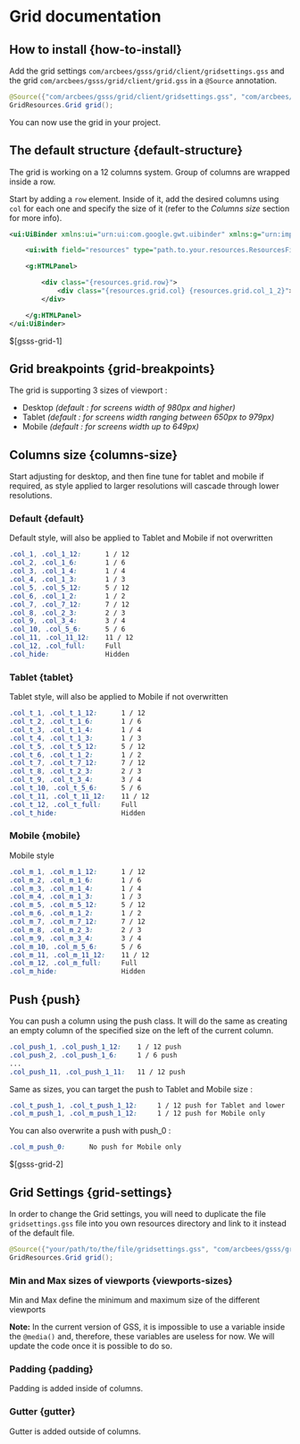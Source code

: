 # Grid documentation

## How to install {how-to-install}

Add the grid settings `com/arcbees/gsss/grid/client/gridsettings.gss` and the grid `com/arcbees/gsss/grid/client/grid.gss` in a `@Source` annotation.

```java
@Source({"com/arcbees/gsss/grid/client/gridsettings.gss", "com/arcbees/gsss/grid/client/grid.gss"})
GridResources.Grid grid();
```

You can now use the grid in your project.

## The default structure {default-structure}

The grid is working on a 12 columns system. Group of columns are wrapped inside a row.

Start by adding a `row` element. Inside of it, add the desired columns using `col` for each one and specify the size of it (refer to the *Columns size* section for more info).

```xml
<ui:UiBinder xmlns:ui="urn:ui:com.google.gwt.uibinder" xmlns:g="urn:import:com.google.gwt.user.client.ui">

    <ui:with field="resources" type="path.to.your.resources.ResourcesFile"/>

    <g:HTMLPanel>

        <div class="{resources.grid.row}">
            <div class="{resources.grid.col} {resources.grid.col_1_2}">
        </div>

    </g:HTMLPanel>
</ui:UiBinder>
```

$[gsss-grid-1]

## Grid breakpoints {grid-breakpoints}

The grid is supporting 3 sizes of viewport :

*   Desktop _(default : for screens width of 980px and higher)_
*   Tablet _(default : for screens width ranging between 650px to 979px)_
*   Mobile _(default : for screens width up to 649px)_

## Columns size {columns-size}

Start adjusting for desktop, and then fine tune for tablet and mobile if required, as style applied to larger resolutions will cascade through lower resolutions.

### Default {default}

Default style, will also be applied to Tablet and Mobile if not overwritten

```css
.col_1, .col_1_12:      1 / 12
.col_2, .col_1_6:       1 / 6
.col_3, .col_1_4:       1 / 4
.col_4, .col_1_3:       1 / 3
.col_5, .col_5_12:      5 / 12
.col_6, .col_1_2:       1 / 2
.col_7, .col_7_12:      7 / 12
.col_8, .col_2_3:       2 / 3
.col_9, .col_3_4:       3 / 4
.col_10, .col_5_6:      5 / 6
.col_11, .col_11_12:    11 / 12
.col_12, .col_full:     Full
.col_hide:              Hidden
```

### Tablet {tablet}

Tablet style, will also be applied to Mobile if not overwritten

```css
.col_t_1, .col_t_1_12:      1 / 12
.col_t_2, .col_t_1_6:       1 / 6
.col_t_3, .col_t_1_4:       1 / 4
.col_t_4, .col_t_1_3:       1 / 3
.col_t_5, .col_t_5_12:      5 / 12
.col_t_6, .col_t_1_2:       1 / 2
.col_t_7, .col_t_7_12:      7 / 12
.col_t_8, .col_t_2_3:       2 / 3
.col_t_9, .col_t_3_4:       3 / 4
.col_t_10, .col_t_5_6:      5 / 6
.col_t_11, .col_t_11_12:    11 / 12
.col_t_12, .col_t_full:     Full
.col_t_hide:                Hidden
```

### Mobile {mobile}

Mobile style

```css
.col_m_1, .col_m_1_12:      1 / 12
.col_m_2, .col_m_1_6:       1 / 6
.col_m_3, .col_m_1_4:       1 / 4
.col_m_4, .col_m_1_3:       1 / 3
.col_m_5, .col_m_5_12:      5 / 12
.col_m_6, .col_m_1_2:       1 / 2
.col_m_7, .col_m_7_12:      7 / 12
.col_m_8, .col_m_2_3:       2 / 3
.col_m_9, .col_m_3_4:       3 / 4
.col_m_10, .col_m_5_6:      5 / 6
.col_m_11, .col_m_11_12:    11 / 12
.col_m_12, .col_m_full:     Full
.col_m_hide:                Hidden
```

## Push {push}

You can push a column using the push class. It will do the same as creating an empty column of the specified size on the left of the current column.

```css
.col_push_1, .col_push_1_12:    1 / 12 push
.col_push_2, .col_push_1_6:     1 / 6 push
...
.col_push_11, .col_push_1_11:   11 / 12 push
```

Same as sizes, you can target the push to Tablet and Mobile size :

```css
.col_t_push_1, .col_t_push_1_12:     1 / 12 push for Tablet and lower
.col_m_push_1, .col_m_push_1_12:     1 / 12 push for Mobile only
```

You can also overwrite a push with push_0 :

```css
.col_m_push_0:      No push for Mobile only
```

$[gsss-grid-2]

## Grid Settings {grid-settings}

In order to change the Grid settings, you will need to duplicate the file `gridsettings.gss` file into you own resources directory and link to it instead of the default file.

```java
@Source({"your/path/to/the/file/gridsettings.gss", "com/arcbees/gsss/grid/client/grid.gss"})
GridResources.Grid grid();
```

### Min and Max sizes of viewports {viewports-sizes}

Min and Max define the minimum and maximum size of the different viewports

**Note:** In the current version of GSS, it is impossible to use a variable inside the `@media()` and, therefore, these variables are useless for now. We will update the code once it is possible to do so.

### Padding {padding}

Padding is added inside of columns.

### Gutter {gutter}

Gutter is added outside of columns.

